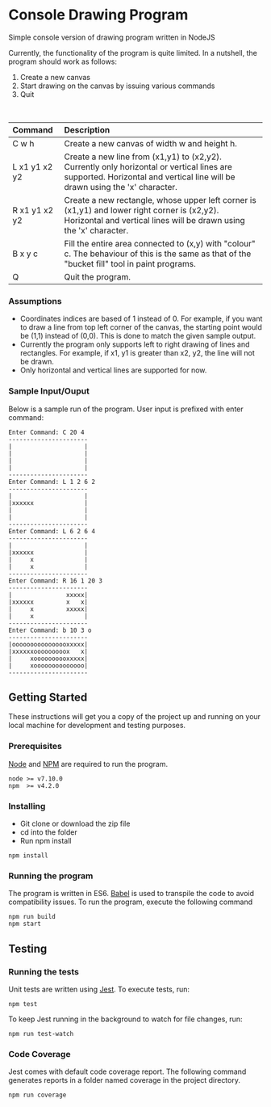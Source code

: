 # Console Drawing Program
Simple console version of drawing program written in NodeJS

Currently, the functionality of the program is quite limited.
In a nutshell, the program should work as follows:
 1. Create a new canvas
 2. Start drawing on the canvas by issuing various commands
 3. Quit
<br/>

| Command        | Description  |
|:----|:------|
| C w h            | Create a new canvas of width w and height h. |
| L x1 y1 x2 y2 | Create a new line from (x1,y1) to (x2,y2). Currently only horizontal or vertical lines are supported. Horizontal and vertical line will be drawn using the 'x' character.   |
| R x1 y1 x2 y2 | Create a new rectangle, whose upper left corner is (x1,y1) and lower right corner is (x2,y2). Horizontal and vertical lines will be drawn using the 'x' character.     |
| B x y c       | Fill the entire area connected to (x,y) with "colour" c. The behaviour of this is the same as that of the "bucket fill" tool in paint programs. |
| Q       | Quit the program.|

### Assumptions

- Coordinates indices are based of 1 instead of 0. For example, if you want to draw a line from top left corner of the canvas, the starting point would be (1,1) instead of (0,0). This is done to match the given sample output.
- Currently the program only supports left to right drawing of lines and rectangles. For example, if x1, y1 is greater than x2, y2, the line will not be drawn.
- Only horizontal and vertical lines are supported for now.

### Sample Input/Ouput
Below is a sample run of the program. User input is prefixed with enter command:

```
Enter Command: C 20 4
----------------------
|                    |
|                    |
|                    |
|                    |
----------------------
Enter Command: L 1 2 6 2
----------------------
|                    |
|xxxxxx              |
|                    |
|                    |
----------------------
Enter Command: L 6 2 6 4
----------------------
|                    |
|xxxxxx              |
|     x              |
|     x              |
----------------------
Enter Command: R 16 1 20 3
----------------------
|               xxxxx|
|xxxxxx         x   x|
|     x         xxxxx|
|     x              |
----------------------
Enter Command: b 10 3 o
----------------------
|oooooooooooooooxxxxx|
|xxxxxxooooooooox   x|
|     xoooooooooxxxxx|
|     xoooooooooooooo|
----------------------
```

## Getting Started

These instructions will get you a copy of the project up and running on your local machine for development and testing purposes.

### Prerequisites

[Node](https://nodejs.org/en/) and [NPM](https://www.npmjs.com/) are required to run the program.

```
node >= v7.10.0
npm  >= v4.2.0
```

### Installing

 - Git clone or download the zip file
 - cd into the folder
 - Run npm install

```
npm install
```
### Running the program

The program is written in ES6. [Babel](https://babeljs.io/) is used to transpile the code to avoid compatibility issues. To run the program, execute the following command


```
npm run build
npm start
```

## Testing

### Running the tests

Unit tests are written using [Jest](http://facebook.github.io/jest/). To execute tests, run:

```
npm test
```
To keep Jest running in the background to watch for file changes, run:
```
npm run test-watch
```

### Code Coverage

Jest comes with default code coverage report. The following command generates reports in a folder named coverage in the project directory.

```
npm run coverage
```



